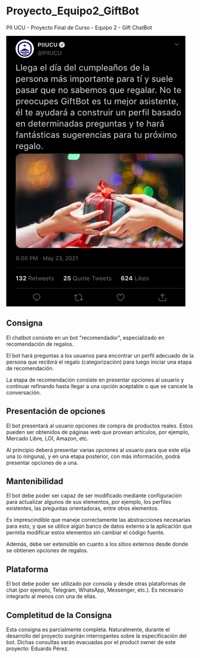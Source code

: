 # Proyecto_Equipo2_GiftBot
PII UCU - Proyecto Final de Curso - Equipo 2 - Gift ChatBot

![Banner](./Assets/consigna.png)

## Consigna
El chatbot consiste en un bot "recomendador", especializado en recomendación de regalos.

El bot hará preguntas a los usuarios para encontrar un perfil adecuado de la persona que recibirá el regalo (categorización) para luego iniciar una etapa de recomendación.

La etapa de recomendación consiste en presentar opciones al usuario y continuar refinando hasta llegar a una opción aceptable o que se cancele la conversación.

## Presentación de opciones
El bot presentará al usuario opciones de compra de productos reales. Estos pueden ser obtenidos de páginas web que provean artículos, por ejemplo, Mercado Libre, LOI, Amazon, etc.

Al principio deberá presentar varias opciones al usuario para que este elija una (o ninguna), y en una etapa posterior, con más información, podrá presentar opciones de a una.

## Mantenibilidad
El bot debe poder ser capaz de ser modificado mediante configuración para actualizar algunos de sus elementos, por ejemplo, los perfiles existentes, las preguntas orientadoras, entre otros elementos.

Es imprescindible que maneje correctamente las abstracciones necesarias para esto, y que se utilice algún banco de datos externo a la aplicación que permita modificar estos elementos sin cambiar el código fuente.

Además, debe ser extensible en cuanto a los sitios externos desde donde se obtienen opciones de regalos.

## Plataforma
El bot debe poder ser utilizado por consola y desde otras plataformas de chat (por ejemplo, Telegram, WhatsApp, Messenger, etc.). Es necesario integrarlo al menos con una de ellas.

## Completitud de la Consigna
Esta consigna es parcialmente completa. Naturalmente, durante el desarrollo del proyecto surgirán interrogantes sobre la especificación del bot. Dichas consultas serán evacuadas por el product owner de este proyecto: Eduardo Pérez.
